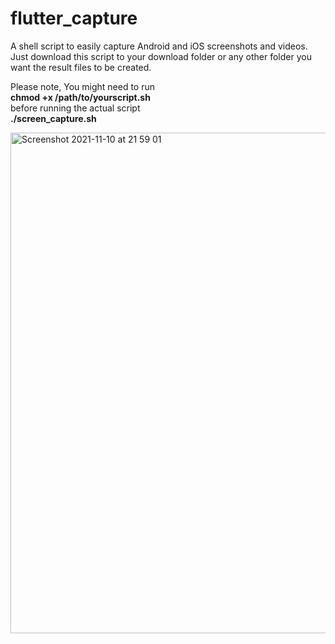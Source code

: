 # flutter_capture
A shell script to easily capture Android and iOS screenshots and videos.
Just download this script to your download folder or any other folder you want the result files to be created.

Please note, You might need to run</br>
**chmod +x /path/to/yourscript.sh**</br>
before running the actual script</br>
**./screen_capture.sh**</br>

<img width="801" alt="Screenshot 2021-11-10 at 21 59 01" src="https://user-images.githubusercontent.com/10864805/141200323-19fc21e9-0538-440a-923a-185a663c3f48.png">
